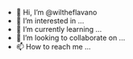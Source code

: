 - 👋 Hi, I’m @wiltheflavano
- 👀 I’m interested in ...
- 🌱 I’m currently learning ...
- 💞️ I’m looking to collaborate on ...
- 📫 How to reach me ...

<!---
wiltheflavano/wiltheflavano is a ✨ special ✨ repository because its `README.md` (this file) appears on your GitHub profile.
You can click the Preview link to take a look at your changes.
--->
